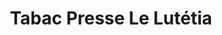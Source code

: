 ---
title: "Tabac Presse Le Lutétia"
url: /beziers/tabac-presse-le-lutetia/
shop: marchand de journaux
---